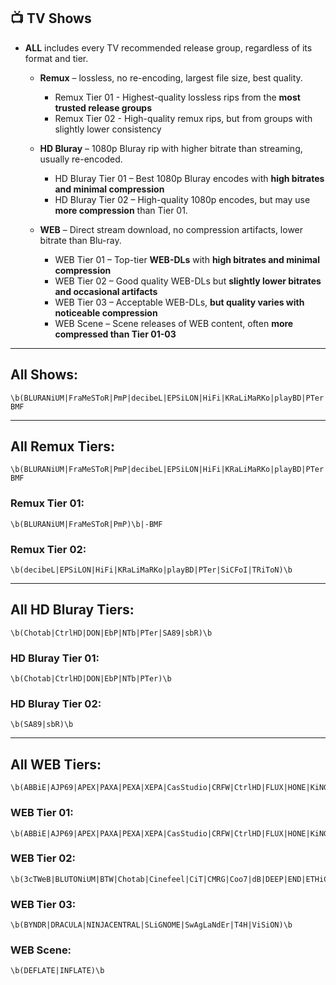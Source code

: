 ## 📺 TV Shows

- **ALL** includes every TV recommended release group, regardless of its format and tier.

  - **Remux** – lossless, no re-encoding, largest file size, best quality.
    - Remux Tier 01 - Highest-quality lossless rips from the **most trusted release groups**
    - Remux Tier 02 - High-quality remux rips, but from groups with slightly lower consistency
  
  - **HD Bluray** – 1080p Bluray rip with higher bitrate than streaming, usually re-encoded.
    - HD Bluray Tier 01 – Best 1080p Bluray encodes with **high bitrates and minimal compression**
    - HD Bluray Tier 02 – High-quality 1080p encodes, but may use **more compression** than Tier 01.
  
  - **WEB** – Direct stream download, no compression artifacts, lower bitrate than Blu-ray.
    - WEB Tier 01 – Top-tier **WEB-DLs** with **high bitrates and minimal compression**
    - WEB Tier 02 – Good quality WEB-DLs but **slightly lower bitrates and occasional artifacts**
    - WEB Tier 03 – Acceptable WEB-DLs, **but quality varies with noticeable compression**
    - WEB Scene – Scene releases of WEB content, often **more compressed than Tier 01-03**
---
## **All Shows:**
  ```
  \b(BLURANiUM|FraMeSToR|PmP|decibeL|EPSiLON|HiFi|KRaLiMaRKo|playBD|PTer|SiCFoI|TRiToN|Chotab|CtrlHD|DON|EbP|NTb|SA89|sbR|ABBiE|AJP69|APEX|PAXA|PEXA|XEPA|CasStudio|CRFW|FLUX|HONE|KiNGS|Kitsune|monkee|NOSiViD|NTG|QOQ|RTN|SiC|T6D|TOMMY|ViSUM|3cTWeB|BLUTONiUM|BTW|Cinefeel|CiT|CMRG|Coo7|dB|DEEP|END|ETHiCS|FC|Flights|GNOME|iJP|iKA|iT00NZ|JETIX|KHN|KiMCHI|LAZY|MiU|MZABI|NPMS|NYH|orbitron|PHOENiX|playWEB|PSiG|ROCCaT|RTFM|SbR|SDCC|SIGMA|SMURF|SPiRiT|TEPES|TVSmash|WELP|XEBEC|4KBEC|CEBEX|BYNDR|DRACULA|NINJACENTRAL|SLiGNOME|SwAgLaNdEr|T4H|ViSiON|DEFLATE|INFLATE)\b|-BMF
  ```
---
## **All Remux Tiers:**
  ```
  \b(BLURANiUM|FraMeSToR|PmP|decibeL|EPSiLON|HiFi|KRaLiMaRKo|playBD|PTer|SiCFoI|TRiToN)\b|-BMF
  ```
### **Remux Tier 01:**
  ```
  \b(BLURANiUM|FraMeSToR|PmP)\b|-BMF
  ```
### **Remux Tier 02:**
  ```
  \b(decibeL|EPSiLON|HiFi|KRaLiMaRKo|playBD|PTer|SiCFoI|TRiToN)\b
  ```
---
## **All HD Bluray Tiers:**
  ```
  \b(Chotab|CtrlHD|DON|EbP|NTb|PTer|SA89|sbR)\b
  ```
### **HD Bluray Tier 01:**
  ```
  \b(Chotab|CtrlHD|DON|EbP|NTb|PTer)\b
  ```
### **HD Bluray Tier 02:**
  ```
  \b(SA89|sbR)\b
  ```
---
## **All WEB Tiers:**
  ```
  \b(ABBiE|AJP69|APEX|PAXA|PEXA|XEPA|CasStudio|CRFW|CtrlHD|FLUX|HONE|KiNGS|Kitsune|monkee|NOSiViD|NTb|NTG|QOQ|RTN|SiC|T6D|TOMMY|ViSUM|3cTWeB|BLUTONiUM|BTW|Chotab|Cinefeel|CiT|CMRG|Coo7|dB|DEEP|END|ETHiCS|FC|Flights|GNOME|iJP|iKA|iT00NZ|JETIX|KHN|KiMCHI|LAZY|MiU|MZABI|NPMS|NYH|orbitron|PHOENiX|playWEB|PSiG|ROCCaT|RTFM|SA89|SbR|SDCC|SIGMA|SMURF|SPiRiT|TEPES|TVSmash|WELP|XEBEC|4KBEC|CEBEX|BYNDR|DRACULA|NINJACENTRAL|SLiGNOME|SwAgLaNdEr|T4H|ViSiON|DEFLATE|INFLATE)\b
  ```
### **WEB Tier 01:**
  ```
  \b(ABBiE|AJP69|APEX|PAXA|PEXA|XEPA|CasStudio|CRFW|CtrlHD|FLUX|HONE|KiNGS|Kitsune|monkee|NOSiViD|NTb|NTG|QOQ|RTN|SiC|T6D|TOMMY|ViSUM)\b
  ```
### **WEB Tier 02:**
  ```
  \b(3cTWeB|BLUTONiUM|BTW|Chotab|Cinefeel|CiT|CMRG|Coo7|dB|DEEP|END|ETHiCS|FC|Flights|GNOME|iJP|iKA|iT00NZ|JETIX|KHN|KiMCHI|LAZY|MiU|MZABI|NPMS|NYH|orbitron|PHOENiX|playWEB|PSiG|ROCCaT|RTFM|SA89|SbR|SDCC|SIGMA|SMURF|SPiRiT|TEPES|TVSmash|WELP|XEBEC|4KBEC|CEBEX)\b
  ```
### **WEB Tier 03:**
  ```
  \b(BYNDR|DRACULA|NINJACENTRAL|SLiGNOME|SwAgLaNdEr|T4H|ViSiON)\b
  ```
### **WEB Scene:**
  ```
  \b(DEFLATE|INFLATE)\b
  ```